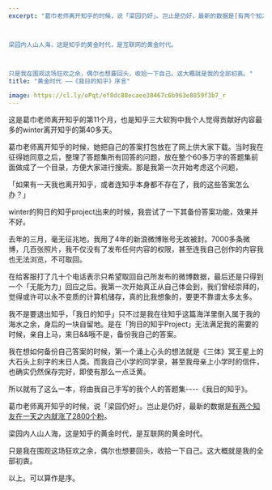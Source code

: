```yaml
---
excerpt: "葛巾老师离开知乎的时候，说「梁园仍好」。岂止是仍好，最新的数据是[有两个知友在一天之内就涨了2800个粉](https://www.zhihu.com/question/29441948/answer/48899921)。



梁园内人山人海，这是知乎的黄金时代，是互联网的黄金时代。



只是我在围观这场狂欢之余，偶尔也想要回头，收拾一下自己。这大概就是我的全部初衷。"
title: "黄金时代 ——《我日的知乎》序言"

image: https://cl.ly/oPqt/ef8dc88ecaee38467c6b963e8859f3b7_r
---
```



这是葛巾老师离开知乎的第11个月，也是知乎三大软狗中我个人觉得贡献好内容最多的winter离开知乎的第40多天。

葛巾老师离开知乎的时候，她把自己的答案打包放在了网上供大家下载。当时我在征得她同意之后，整理了答题集所有回答的问题，放在整个60多万字的答题集前面做成了一个目录，方便大家进行搜索。那是我第一次开始考虑这个问题，

「如果有一天我也离开知乎，或者连知乎本身都不存在了，我的这些答案怎么办？」

winter的狗日的知乎project出来的时候，我尝试了一下其备份答案功能，效果并不好。

去年的三月，毫无征兆地，我用了4年的新浪微博账号无故被封。7000多条微博，几百张照片，我不仅没有了发布任何内容的权限，甚至连我自己创作的内容我也无法浏览，不可取回。

在给客服打了几十个电话表示只希望取回自己所发布的微博数据，最后还是只得到一个「无能为力」回应之后。我第一次开始真正从自己体会到，我们曾经崇拜的，觉得或许可以永不变质的计算机储存，真的比我想象的，要更不靠谱太多太多。

我不是要退出知乎，「我日的知乎」只不过是我在往知乎这篇海洋里倒入属于我的海水之余，身后的一块自留地。是在「狗日的知乎Project」无法满足我的需要的时候，亲自上马，来日&&哦不是，备份我自己的答案。

我在想如何备份自己答案的时候，第一个涌上心头的想法就是《三体》冥王星上的大石头上刻字的末日人类。而我自己小学的同学录，甚至我母亲上小学时的信件，也确实仍然保存完好，即使有那么一点泛黄。

所以就有了这么一本，将由我自己手写的我个人的答题集----《我日的知乎》。

葛巾老师离开知乎的时候，说「梁园仍好」。岂止是仍好，最新的数据是[有两个知友在一天之内就涨了2800个粉](https://www.zhihu.com/question/29441948/answer/48899921)。

梁园内人山人海，这是知乎的黄金时代，是互联网的黄金时代。

只是我在围观这场狂欢之余，偶尔也想要回头，收拾一下自己。这大概就是我的全部初衷。

以上。可以算作是序。